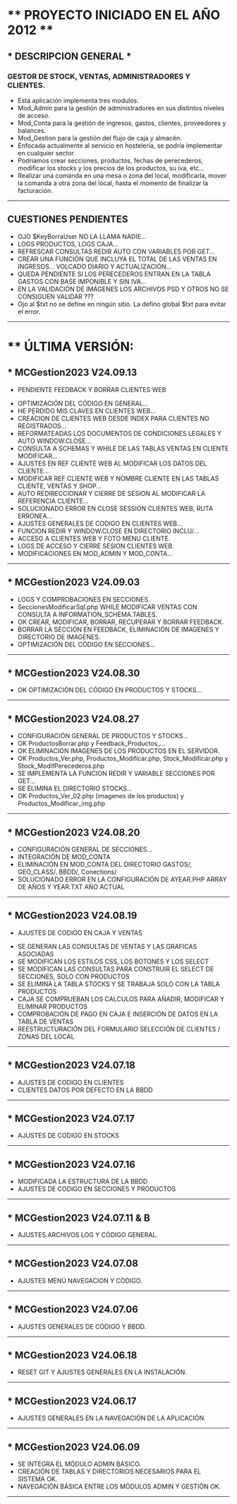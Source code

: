 # ** PROYECTO INICIADO EN EL AÑO 2012 **
## * DESCRIPCION GENERAL *
### GESTOR DE STOCK, VENTAS, ADMINISTRADORES Y CLIENTES.
- Está aplicación implementa tres modulos.
- Mod_Admin para la gestión de administradores en sus distintos niveles de acceso.
- Mod_Conta para la gestión de ingresos, gastos, clientes, proveedores y balances.
- Mod_Gestion para la gestión del flujo de caja y almacén.
- Enfocada actualmente al servicio en hostelería, se podría implementar en cualquier sector.
- Podríamos crear secciones, productos, fechas de perecederos, modificar los stocks y los precios de los productos, su iva, etc...
- Realizar una comanda en una mesa o zona del local, modificarla, mover la comanda a otra zona del local, hasta el momento de finalizar la facturación.
----
## CUESTIONES PENDIENTES
- OJO $KeyBorraUser NO LA LLAMA NADIE...
- LOGS PRODUCTOS, LOGS CAJA...
- REFRESCAR CONSULTAS REDIR AUTO CON VARIABLES POR GET...
- CREAR UNA FUNCIÓN QUE INCLUYA EL TOTAL DE LAS VENTAS EN INGRESOS... VOLCADO DIARIO Y ACTUALIZACIÓN...
- QUEDA PENDIENTE SI LOS PERECEDEROS ENTRAN EN LA TABLA GASTOS CON BASE IMPONIBLE Y SIN IVA...
- EN LA VALIDACIÓN DE IMÁGENES LOS ARCHIVOS PSD Y OTROS NO SE CONSIGUEN VALIDAR ???
- Ojo al $txt no se define en ningún sitio. La defino global $txt para evitar el error.
----
# ** ÚLTIMA VERSIÓN:
## * MCGestion2023 V24.09.13
- PENDIENTE FEEDBACK Y BORRAR CLIENTES WEB
* OPTIMIZACIÓN DEL CÓDIGO EN GENERAL...
* HE PERDIDO MIS CLAVES EN CLIENTES WEB...
* CREACION DE CLIENTES WEB DESDE INDEX PARA CLIENTES NO REGISTRADOS...
* REFORMATEADAS LOS DOCUMENTOS DE CONDICIONES LEGALES Y AUTO WINDOW.CLOSE...
* CONSULTA A SCHEMAS Y WHILE DE LAS TABLAS VENTAS EN CLIENTE MODIFICAR...
* AJUSTES EN REF CLIENTE WEB AL MODIFICAR LOS DATOS DEL CLIENTE...
* MODIFICAR REF CLIENTE WEB Y NOMBRE CLIENTE EN LAS TABLAS CLIENTE, VENTAS Y SHOP...
* AUTO REDIRECCIONAR Y CIERRE DE SESION AL MODIFICAR LA REFERENCIA CLIENTE...
* SOLUCIONADO ERROR EN CLOSE SESSION CLIENTES WEB, RUTA ERRONEA...
* AJUSTES GENERALES DE CODIGO EN CLIENTES WEB...
* FUNCION REDIR Y WINDOW.CLOSE EN DIRECTORIO INCLU/...
* ACCESO A CLIENTES WEB Y FOTO MENU CLIENTE.
* LOGS DE ACCESO Y CIERRE SESION CLIENTES WEB.
* MODIFICACIONES EN MOD_ADMIN Y MOD_CONTA...
----
## * MCGestion2023 V24.09.03
* LOGS Y COMPROBACIONES EN SECCIONES.
* SeccionesModificarSql.php WHILE MODIFICAR VENTAS CON CONSULTA A INFORMATION_SCHEMA.TABLES.
* OK CREAR, MODIFICAR, BORRAR, RECUPERAR Y BORRAR FEEDBACK.
* BORRAR LA SECCIÓN EN FEEDBACK, ELIMINACIÓN DE IMAGENES Y DIRECTORIO DE IMAGENES.
* OPTIMIZACIÓN DEL CÓDIGO EN SECCIONES...
----
## * MCGestion2023 V24.08.30
* OK OPTIMIZACIÓN DEL CÓDIGO EN PRODUCTOS Y STOCKS...
----
## * MCGestion2023 V24.08.27
* CONFIGURACIÓN GENERAL DE PRODUCTOS Y STOCKS...
* OK ProductosBorrar.php y Feedback_Productos_...
* OK ELIMINACIÓN IMAGENES DE LOS PRODUCTOS EN EL SERVIDOR.
* OK Productos_Ver.php, Productos_Modificar.php, Stock_Modificar.php y Stock_ModifPerecederos.php
* SE IMPLEMENTA LA FUNCION REDIR Y VARIABLE SECCIONES POR GET...
* SE ELIMINA EL DIRECTORIO STOCKS...
* OK Productos_Ver_02.php (imagenes de los productos) y Productos_Modificar_img.php
----
## * MCGestion2023 V24.08.20
* CONFIGURACIÓN GENERAL DE SECCIONES...
* INTEGRACIÓN DE MOD_CONTA 
* ELIMINACIÓN EN MOD_CONTA DEL DIRECTORIO GASTOS/, GEO_CLASS/, BBDD/, Conections/
* SOLUCIONADO ERROR EN LA CONFIGURACIÓN DE AYEAR.PHP ARRAY DE AÑOS Y YEAR.TXT AÑO ACTUAL
----
## * MCGestion2023 V24.08.19
  - AJUSTES DE CODIGO EN CAJA Y VENTAS
* SE GENERAN LAS CONSULTAS DE VENTAS Y LAS GRAFICAS ASOCIADAS
* SE MODIFICAN LOS ESTILOS CSS, LOS BOTONES Y LOS SELECT
* SE MODIFICAN LAS CONSULTAS PARA CONSTRUIR EL SELECT DE SECCIONES, SOLO CON PRODUCTOS
* SE ELIMINA LA TABLA STOCKS Y SE TRABAJA SOLO CON LA TABLA PRODUCTOS
* CAJA SE COMPRUEBAN LOS CALCULOS PARA AÑADIR, MODIFICAR Y ELIMINAR PRODUCTOS
* COMPROBACIÓN DE PAGO EN CAJA E INSERCIÓN DE DATOS EN LA TABLA DE VENTAS
* REESTRUCTURACIÓN DEL FORMULARIO SELECCIÓN DE CLIENTES / ZONAS DEL LOCAL
----
## * MCGestion2023 V24.07.18
  - AJUSTES DE CODIGO EN CLIENTES
  - CLIENTES DATOS POR DEFECTO EN LA BBDD
----
## * MCGestion2023 V24.07.17
  - AJUSTES DE CODIGO EN STOCKS
----
## * MCGestion2023 V24.07.16
  - MODIFICADA LA ESTRUCTURA DE LA BBDD
  - AJUSTES DE CODIGO EN SECCIONES Y PRODUCTOS
----
## * MCGestion2023 V24.07.11 & B
  - AJUSTES ARCHIVOS LOG Y CÓDIGO GENERAL.
----
## * MCGestion2023 V24.07.08
  - AJUSTES MENÚ NAVEGACION Y CÓDIGO.
----
## * MCGestion2023 V24.07.06
  - AJUSTES GENERALES DE CÓDIGO Y BBDD.
----
## * MCGestion2023 V24.06.18
  - RESET GIT Y AJUSTES GENERALES EN LA INSTALACIÓN.
----
## * MCGestion2023 V24.06.17
  - AJUSTES GENERALES EN LA NAVEGACIÓN DE LA APLICACIÓN.
----
## * MCGestion2023 V24.06.09
  - SE INTEGRA EL MÓDULO ADMIN BÁSICO.
  - CREACIÓN DE TABLAS Y DIRECTORIOS NECESARIOS PARA EL SISTEMA OK.
  - NAVEGACIÓN BÁSICA ENTRE LOS MÓDULOS ADMIN Y GESTIÓN OK.
----

